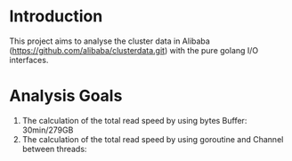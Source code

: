 # Introduction

This project aims to analyse the cluster data in Alibaba (https://github.com/alibaba/clusterdata.git) with the pure golang I/O interfaces.

# Analysis Goals

1. The calculation of the total read speed by using bytes Buffer: 30min/279GB
2. The calculation of the total read speed by using goroutine and Channel between threads:
